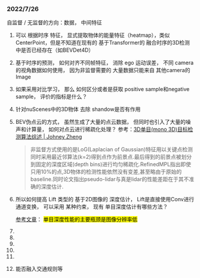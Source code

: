 ### 2022/7/26

自监督 / 无监督的方向：数据， 中间特征

1. 可以 根据时序 特征， 显式提取物体的能量特征（heatmap），类似CenterPoint，但是不知道在现有的 基于Transformer的 融合时序的3D检测中是否已经存在（如BEVDet4D）

2. 基于时序的预测， 如何对齐不同帧特征， 消除 ego 运动误差， 不同 camera的视角数据如何使用， 因为非监督需要的 大量数据只能来自 其他camera的 Image

3. 如果采用对比学习， 那么 如何区分或者是获取 positive sample和negative sample， 评价的指标是什么？

4. 针对nuScenes中的3D物体 去除 shandow是否有作用

5. BEV伪点云的方式， 虽然生成了大量的点云数据， 但同时也引入了大量的噪声和计算量， 如何对点云进行稀疏化处理？ 参考：[3D单目(mono 3D)目标检测算法综述 | Johney Zheng](https://johneyzheng.top/posts/3D%E5%8D%95%E7%9B%AE(mono_3D)%E7%9B%AE%E6%A0%87%E6%A3%80%E6%B5%8B%E7%AE%97%E6%B3%95%E7%BB%BC%E8%BF%B0/)
   
   > 非监督方式使用的是LoG(Laplacian of Gaussian)特征用以关键点检测同时采用最近邻算法(k=2)得到点作为前景点.最后得到的前景点被划分到固定的深度区域(depth bins)进行均匀稀疏化.RefinedMPL指出即使只用10%的点,3D物体的检测性能依然没有变差,甚至略由于原始的baseline.同时论文指出pseudo-lidar与真是lidar的性能差距在于其不准确的深度估计.

6. 所以如何提高 Lift 类型的 基于2D图像的 深度估计， Lift是直接使用Conv进行通道变换， 可以采用 某种约束， 现有 单目深度估计有哪些方法？ 
   
   [参考文章](https://zhuanlan.zhihu.com/p/374928597)： <mark>单目深度性能的主要瓶颈是图像分辨率低</mark>

7. 

8. 

9. 

10. 

11. 

12. 能否融入交通规则等
